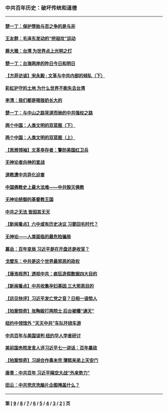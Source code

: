 ### 中共百年历史：破坏传统和道德
---
#### [楚一丁：保护堕胎与否之争的是与非](../../pages/nf1176114/n13815642.md?03240430) 
#### [王友群：毛泽东发动的“挖祖坟”运动](../../pages/nf1176114/n13723639.md?03240430) 
#### [蔡大雅：台湾 为世界点上光明之灯](../../pages/nf1176114/n13531530.md?03240430) 
#### [楚一丁：台海两岸的昨日今日和明日](../../pages/nf1176114/n13531468.md?03240430) 
#### [【方菲访谈】宋永毅 : 文革与中共内部的倾轧（下）](../../pages/nf1176114/n13486836.md?03240430) 
#### [彩虹护守的土地 为什么世界不能失去台湾](../../pages/nf1176114/n13476849.md?03240430) 
#### [李清：我们都是喝狼奶长大的](../../pages/nf1176114/n13471478.md?03240430) 
#### [楚一丁：与中山之路背道而驰的中共强权之路](../../pages/nf1176114/n13437270.md?03240430) 
#### [两个中国：人类文明的双蓝图（下）](../../pages/nf1176114/n13423132.md?03240430) 
#### [两个中国：人类文明的双蓝图（上）](../../pages/nf1176114/n13422687.md?03240430) 
#### [【思想领袖】文革幸存者：警防美国红卫兵](../../pages/nf1176114/n13339289.md?03240430) 
#### [无神论者向神的宣战](../../pages/nf1176114/n13281535.md?03240430) 
#### [道教遭中共异化迫害](../../pages/nf1176114/n13281463.md?03240430) 
#### [中国佛教史上最大法难——中共毁灭佛教](../../pages/nf1176114/n13281397.md?03240430) 
#### [无神论统御的基督教王国](../../pages/nf1176114/n13281280.md?03240430) 
#### [中共之无法 皆因其无天](../../pages/nf1176114/n13281088.md?03240430) 
#### [【新闻看点】六中或有历史决议 习要回毛时代？](../../pages/nf1176114/n13222895.md?03240430) 
#### [无神论——人类面临的最危险骗局](../../pages/nf1176114/n13196137.md?03240430) 
#### [慕岳：百年变局 习近平是在开盘还是收官？](../../pages/nf1176114/n13206516.md?03240430) 
#### [戈壁东：中共是这个世界最邪恶的政权](../../pages/nf1176114/n13085641.md?03240430) 
#### [【唐浩视界】透视中共：疯狂造假数据四大目的](../../pages/nf1176114/n13080590.md?03240430) 
#### [【新闻看点】中共收集孕妇基因 三大邪恶目的](../../pages/nf1176114/n13077182.md?03240430) 
#### [【远见快评】习近平发亡党之音？日相一语惊人](../../pages/nf1176114/n13074809.md?03240430) 
#### [【拍案惊奇】张陶殴打两院士 后台被曝“通天”](../../pages/nf1176114/n13070496.md?03240430) 
#### [纽约中领馆外 “天灭中共”车队环绕车游](../../pages/nf1176114/n13070693.md?03240430) 
#### [中共百年与美国误判 纽约华人学者研讨](../../pages/nf1176114/n13067969.md?03240430) 
#### [美前国务院发言人评习近平七一讲话：百年暴政](../../pages/nf1176114/n13066986.md?03240430) 
#### [【拍案惊奇】习胡合作事未完 薄熙来弟上天安门](../../pages/nf1176114/n13065867.md?03240430) 
#### [唐青：中共百年 习近平隔空大战“外来势力”](../../pages/nf1176114/n13065976.md?03240430) 
#### [田云：中共党庆洗脑片企图掩盖什么？](../../pages/nf1176114/n13064395.md?03240430) 

---
#### 第 [ [9](./9.md?03240430) / [8](./8.md?03240430) / [7](./7.md?03240430) / [6](./6.md?03240430) / [5](./5.md?03240430) / [4](./4.md?03240430) / [3](./3.md?03240430) / [2](./2.md?03240430) ] 页
